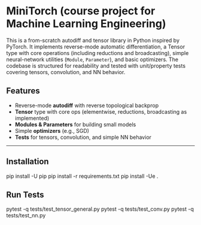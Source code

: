 # MiniTorch (course project for Machine Learning Engineering)

This is a from-scratch autodiff and tensor library in Python inspired by PyTorch. It implements reverse-mode automatic differentiation, a Tensor type with core operations (including reductions and broadcasting), simple neural-network utilities (`Module`, `Parameter`), and basic optimizers. The codebase is structured for readability and tested with unit/property tests covering tensors, convolution, and NN behavior. 

## Features

- Reverse-mode **autodiff** with reverse topological backprop
- **Tensor** type with core ops (elementwise, reductions, broadcasting as implemented)
- **Modules & Parameters** for building small models
- Simple **optimizers** (e.g., SGD)
- **Tests** for tensors, convolution, and simple NN behavior

---

## Installation
pip install -U pip
pip install -r requirements.txt
pip install -Ue .


## Run Tests
pytest -q tests/test_tensor_general.py
pytest -q tests/test_conv.py
pytest -q tests/test_nn.py
